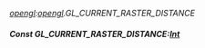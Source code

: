 _[opengl](../../modules/opengl/opengl-module.md):[opengl](../../modules/opengl/opengl-module.md).GL\_CURRENT\_RASTER\_DISTANCE_
##### Const GL\_CURRENT\_RASTER\_DISTANCE:[Int](../../modules/wonkey/wonkey-types-int.md)

